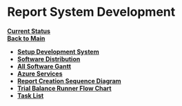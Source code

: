 # Report System Development

**[Current Status](../status/weekly/current_status.md)**\
**[Back to Main](../../README.md)**

- **[Setup Development System](./setup_dev_system/setup_dev_system.md)**
- **[Software Distribution](./all_sw_mindmap.md)**
- **[All Software Gantt](all_sw_gantt.md)**
- **[Azure Services](./azure_services.md)**
- **[Report Creation Sequence Diagram](report_creation_sequece_diagram.md)**
- **[Trial Balance Runner Flow Chart](./trial_balance_runner_flow_chart.md)**
- **[Task List](./task_list.md)**
